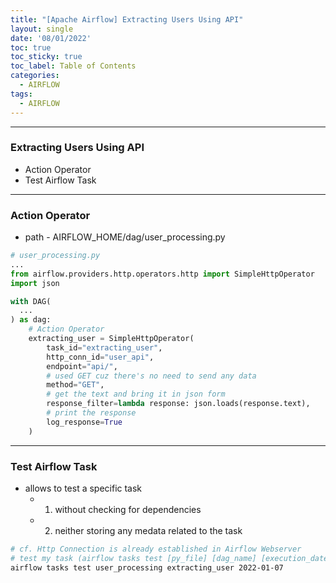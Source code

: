 ```yaml
---
title: "[Apache Airflow] Extracting Users Using API"
layout: single
date: '08/01/2022'
toc: true
toc_sticky: true
toc_label: Table of Contents
categories:
  - AIRFLOW
tags:
  - AIRFLOW
---
```


---
### Extracting Users Using API
* Action Operator
* Test Airflow Task

---

### Action Operator
* path - AIRFLOW_HOME/dag/user_processing.py

```python
# user_processing.py
...
from airflow.providers.http.operators.http import SimpleHttpOperator
import json

with DAG(
  ...
) as dag:
    # Action Operator
    extracting_user = SimpleHttpOperator(
        task_id="extracting_user",
        http_conn_id="user_api",
        endpoint="api/",
        # used GET cuz there's no need to send any data
        method="GET",
        # get the text and bring it in json form
        response_filter=lambda response: json.loads(response.text),
        # print the response
        log_response=True
    )
```
---

### Test Airflow Task
* allows to test a specific task
  * 1) without checking for dependencies
  * 2) neither storing any medata related to the task

```bash
# cf. Http Connection is already established in Airflow Webserver
# test my task (airflow tasks test [py_file] [dag_name] [execution_date])
airflow tasks test user_processing extracting_user 2022-01-07
```


